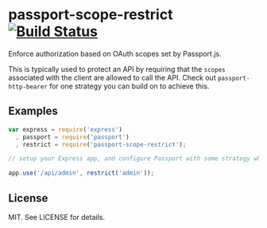 
# passport-scope-restrict [![Build Status](https://travis-ci.org/timshadel/passport-scope-restrict.png?branch=master)](https://travis-ci.org/timshadel/passport-scope-restrict)

Enforce authorization based on OAuth scopes set by Passport.js.

This is typically used to protect an API by requiring that the `scopes` associated with the
client are allowed to call the API. Check out `passport-http-bearer` for one strategy you can
build on to achieve this.

## Examples

```js
var express = require('express')
  , passport = require('passport')
  , restrict = require('passport-scope-restrict');

// setup your Express app, and configure Passport with some strategy which add `scopes` to `req.authInfo`.

app.use('/api/admin', restrict('admin'));
```

## License 

MIT. See LICENSE for details.
